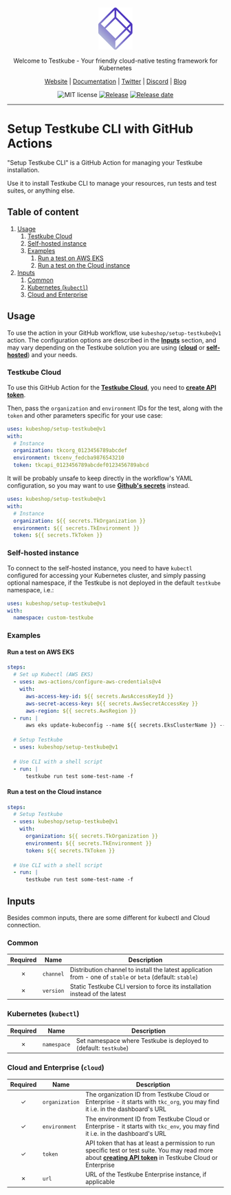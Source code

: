 <p align="center">
  <img src="assets/testkube-logo.svg" alt="Testkube Logo" width="80"/>
</p>

<p align="center">
  Welcome to Testkube - Your friendly cloud-native testing framework for Kubernetes
</p>

<p align="center">
  <a href="https://testkube.io">Website</a> |
  <a href="https://kubeshop.github.io/testkube">Documentation</a> |
  <a href="https://twitter.com/testkube_io">Twitter</a> |
  <a href="https://discord.gg/hfq44wtR6Q">Discord</a> |
  <a href="https://kubeshop.io/category/testkube">Blog</a>
</p>

<p align="center">
  <img title="MIT license" src="https://img.shields.io/badge/License-MIT-yellow.svg"/>
  <a href="https://github.com/kubeshop/setup-testkube/releases"><img title="Release" src="https://img.shields.io/github/v/release/kubeshop/setup-testkube"/></a>
  <a href="https://github.com/kubeshop/setup-testkube/releases"><img title="Release date" src="https://img.shields.io/github/release-date/kubeshop/setup-testkube"/></a>
</p>

<hr>

# Setup Testkube CLI with GitHub Actions

"Setup Testkube CLI" is a GitHub Action for managing your Testkube installation.

Use it to install Testkube CLI to manage your resources, run tests and test suites, or anything else.

## Table of content

1. [Usage](#usage)
   1. [Testkube Cloud](#testkube-cloud)
   2. [Self-hosted instance](#self-hosted-instance)
   3. [Examples](#examples)
      1. [Run a test on AWS EKS](#run-a-test-on-aws-eks)
      2. [Run a test on the Cloud instance](#run-a-test-on-the-cloud-instance)
2. [Inputs](#inputs)
   1. [Common](#common)
   2. [Kubernetes (`kubectl`)](#kubernetes-kubectl)
   3. [Cloud and Enterprise](#cloud-and-enterprise-cloud)

## Usage

To use the action in your GitHub workflow, use `kubeshop/setup-testkube@v1` action.
The configuration options are described in the [**Inputs**](#inputs) section, and may vary depending on the Testkube solution you are using ([**cloud**](#cloud) or [**self-hosted**](#self-hosted-instance)) and your needs.

### Testkube Cloud

To use this GitHub Action for the [**Testkube Cloud**](https://cloud.testkube.io), you need to [**create API token**](https://docs.testkube.io/testkube-cloud/organization-management#api-tokens).

Then, pass the `organization` and `environment` IDs for the test, along with the `token` and other parameters specific for your use case:

```yaml
uses: kubeshop/setup-testkube@v1
with:
  # Instance
  organization: tkcorg_0123456789abcdef
  environment: tkcenv_fedcba9876543210
  token: tkcapi_0123456789abcdef0123456789abcd
```

It will be probably unsafe to keep directly in the workflow's YAML configuration, so you may want to use [**Github's secrets**](https://docs.github.com/en/actions/security-guides/encrypted-secrets) instead.

```yaml
uses: kubeshop/setup-testkube@v1
with:
  # Instance
  organization: ${{ secrets.TkOrganization }}
  environment: ${{ secrets.TkEnvironment }}
  token: ${{ secrets.TkToken }}
```

### Self-hosted instance

To connect to the self-hosted instance, you need to have `kubectl` configured for accessing your Kubernetes cluster, and simply passing optional namespace, if the Testkube is not deployed in the default `testkube` namespace, i.e.:

```yaml
uses: kubeshop/setup-testkube@v1
with:
  namespace: custom-testkube
```

### Examples

#### Run a test on AWS EKS

```yaml
steps:
  # Set up Kubectl (AWS EKS)
  - uses: aws-actions/configure-aws-credentials@v4
    with:
      aws-access-key-id: ${{ secrets.AwsAccessKeyId }}
      aws-secret-access-key: ${{ secrets.AwsSecretAccessKey }}
      aws-region: ${{ secrets.AwsRegion }}
  - run: |
      aws eks update-kubeconfig --name ${{ secrets.EksClusterName }} --region ${{ secrets.AwsRegion }}

  # Setup Testkube
  - uses: kubeshop/setup-testkube@v1

  # Use CLI with a shell script
  - run: |
      testkube run test some-test-name -f
```

#### Run a test on the Cloud instance

```yaml
steps:
  # Setup Testkube
  - uses: kubeshop/setup-testkube@v1
    with:
      organization: ${{ secrets.TkOrganization }}
      environment: ${{ secrets.TkEnvironment }}
      token: ${{ secrets.TkToken }}

  # Use CLI with a shell script
  - run: |
      testkube run test some-test-name -f
```

## Inputs

Besides common inputs, there are some different for kubectl and Cloud connection.

### Common

| Required | Name              | Description                                                                                                                  |
|:--------:|-------------------|------------------------------------------------------------------------------------------------------------------------------|
|    ✗     | `channel`         | Distribution channel to install the latest application from - one of `stable` or `beta` (default: `stable`)                  |
|    ✗     | `version`         | Static Testkube CLI version to force its installation instead of the latest                                                  |

### Kubernetes (`kubectl`)

| Required | Name           | Description                                                                            |
|:--------:|----------------|----------------------------------------------------------------------------------------|
|    ✗     | `namespace`    | Set namespace where Testkube is deployed to (default: `testkube`)                      |

### Cloud and Enterprise (`cloud`)

| Required | Name           | Description                                                                                                                                                                                                                               |
|:--------:|----------------|-------------------------------------------------------------------------------------------------------------------------------------------------------------------------------------------------------------------------------------------|
|    ✓     | `organization` | The organization ID from Testkube Cloud or Enterprise - it starts with `tkc_org`, you may find it i.e. in the dashboard's URL                                                                                                             |
|    ✓     | `environment`  | The environment ID from Testkube Cloud or Enterprise - it starts with `tkc_env`, you may find it i.e. in the dashboard's URL                                                                                                              |
|    ✓     | `token`        | API token that has at least a permission to run specific test or test suite. You may read more about [**creating API token**](https://docs.testkube.io/testkube-cloud/organization-management#api-tokens) in Testkube Cloud or Enterprise |
|    ✗     | `url`          | URL of the Testkube Enterprise instance, if applicable                                                                                                                                                                                    |

